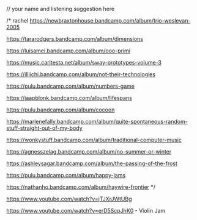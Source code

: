 // your name and listening suggestion here

/* rachel
https://newbraxtonhouse.bandcamp.com/album/trio-wesleyan-2005

https://tararodgers.bandcamp.com/album/dimensions

https://luisamei.bandcamp.com/album/ooo-primi

https://music.carltesta.net/album/sway-prototypes-volume-3

https://illiichi.bandcamp.com/album/not-their-technologies

https://pulu.bandcamp.com/album/numbers-game

https://jaapblonk.bandcamp.com/album/lifespans

https://pulu.bandcamp.com/album/cocoon

https://marlenefally.bandcamp.com/album/quite-spontaneous-random-stuff-straight-out-of-my-body

https://wonkystuff.bandcamp.com/album/traditional-computer-music

https://agnesszelag.bandcamp.com/album/no-summer-or-winter

https://ashleysagar.bandcamp.com/album/the-passing-of-the-frost

https://pulu.bandcamp.com/album/happy-jams

https://nathanho.bandcamp.com/album/haywire-frontier
*/

https://www.youtube.com/watch?v=jTJXrJWtUBg

https://www.youtube.com/watch?v=erD5ScpJhK0 - Violin Jam